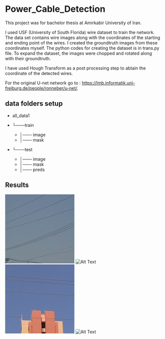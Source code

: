 # Power_Cable_Detection
This project was for bachelor thesis at Amirkabir University of Iran.

I used USF (University of South Florida) wire dataset to train the network. The data set contains wire images along with the coordinates of the starting and ending point of the wires. I created the groundtruth images from these coordinates myself. The python codes for creating the dataset is in trans.py file. To expand the dataset, the images were chopped and rotated along with their groundtruth.

I have used Hough Transform as a post processing step to abtain the coordinate of the detected wires.

For the original U-net network go to : https://lmb.informatik.uni-freiburg.de/people/ronneber/u-net/.

## data folders setup

* all_data1
* └───train
    * │─── image
    * │─── mask

* └───test
    * │─── image
    * │─── mask
    * │─── preds
    
## Results

![Alt Text](https://github.com/ghazalehtrb/Power_Cable_Detection/blob/master/results/w.jpg)
![Alt Text](https://github.com/ghazalehtrb/Power_Cable_Detection/blob/master/results/ww.jpg)
![Alt Text](https://github.com/ghazalehtrb/Power_Cable_Detection/blob/master/results/wireee.jpg)
![Alt Text](https://github.com/ghazalehtrb/Power_Cable_Detection/blob/master/results/wire.jpg)
